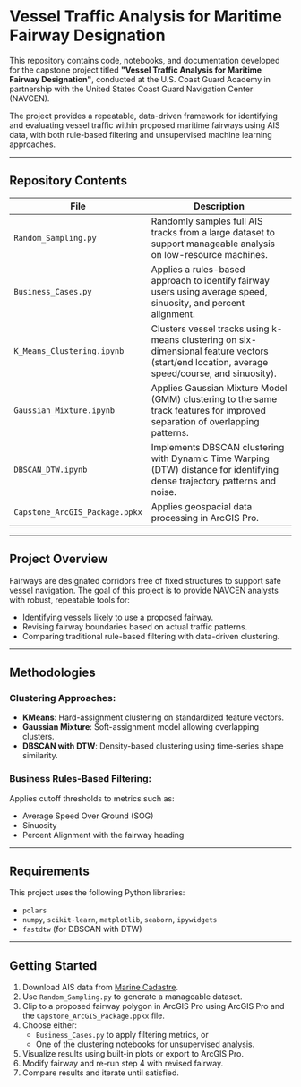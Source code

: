 # Vessel Traffic Analysis for Maritime Fairway Designation

This repository contains code, notebooks, and documentation developed for the capstone project titled **"Vessel Traffic Analysis for Maritime Fairway Designation"**, conducted at the U.S. Coast Guard Academy in partnership with the United States Coast Guard Navigation Center (NAVCEN).

The project provides a repeatable, data-driven framework for identifying and evaluating vessel traffic within proposed maritime fairways using AIS data, with both rule-based filtering and unsupervised machine learning approaches.

---

## Repository Contents

| File | Description |
|------|-------------|
| `Random_Sampling.py` | Randomly samples full AIS tracks from a large dataset to support manageable analysis on low-resource machines. |
| `Business_Cases.py` | Applies a rules-based approach to identify fairway users using average speed, sinuosity, and percent alignment. |
| `K_Means_Clustering.ipynb` | Clusters vessel tracks using k-means clustering on six-dimensional feature vectors (start/end location, average speed/course, and sinuosity). |
| `Gaussian_Mixture.ipynb` | Applies Gaussian Mixture Model (GMM) clustering to the same track features for improved separation of overlapping patterns. |
| `DBSCAN_DTW.ipynb` | Implements DBSCAN clustering with Dynamic Time Warping (DTW) distance for identifying dense trajectory patterns and noise. |
| `Capstone_ArcGIS_Package.ppkx` | Applies geospacial data processing in ArcGIS Pro. |

---

## Project Overview

Fairways are designated corridors free of fixed structures to support safe vessel navigation. The goal of this project is to provide NAVCEN analysts with robust, repeatable tools for:

- Identifying vessels likely to use a proposed fairway.
- Revising fairway boundaries based on actual traffic patterns.
- Comparing traditional rule-based filtering with data-driven clustering.

---

## Methodologies

### Clustering Approaches:
- **KMeans**: Hard-assignment clustering on standardized feature vectors.
- **Gaussian Mixture**: Soft-assignment model allowing overlapping clusters.
- **DBSCAN with DTW**: Density-based clustering using time-series shape similarity.


### Business Rules-Based Filtering:
Applies cutoff thresholds to metrics such as:
- Average Speed Over Ground (SOG)
- Sinuosity
- Percent Alignment with the fairway heading

---

## Requirements

This project uses the following Python libraries:
- `polars`
- `numpy`, `scikit-learn`, `matplotlib`, `seaborn`, `ipywidgets`
- `fastdtw` (for DBSCAN with DTW)

---

## Getting Started

1. Download AIS data from [Marine Cadastre](https://marinecadastre.gov/ais).
2. Use `Random_Sampling.py` to generate a manageable dataset.
3. Clip to a proposed fairway polygon in ArcGIS Pro using ArcGIS Pro and the `Capstone_ArcGIS_Package.ppkx` file.
4. Choose either:
   - `Business_Cases.py` to apply filtering metrics, or
   - One of the clustering notebooks for unsupervised analysis.
5. Visualize results using built-in plots or export to ArcGIS Pro.
6. Modify fairway and re-run step 4 with revised fairway.
7. Compare results and iterate until satisfied.
